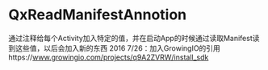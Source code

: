 # QxReadManifestAnnotion
通过注释给每个Activity加入特定的值，并在启动App的时候通过读取Manifest读到这些值，以后会加入新的东西
2016 7/26：加入GrowingIO的引用https://www.growingio.com/projects/q9A2ZVRW/install_sdk
